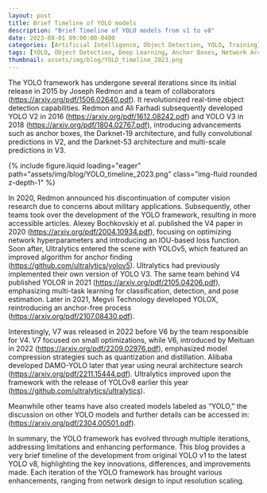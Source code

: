 ```yaml
---
layout: post
title: Brief Timeline of YOLO models
description: "Brief Timeline of YOLO models from v1 to v8"
date: 2023-08-01 09:00:00-0400
categories: [Artificial Intelligence, Object Detection, YOLO, Training]
tags: [YOLO, Object Detection, Deep Learning, Anchor Boxes, Network Architecture]
thumbnail: assets/img/blog/YOLO_timeline_2023.png
---
```


The YOLO framework has undergone several iterations since its initial release in 2015 by Joseph Redmon and a team of collaborators (https://arxiv.org/pdf/1506.02640.pdf). It revolutionized real-time object detection capabilities. Redmon and Ali Farhadi subsequently developed YOLO V2 in 2016 (https://arxiv.org/pdf/1612.08242.pdf) and YOLO V3 in 2018 (https://arxiv.org/pdf/1804.02767.pdf), introducing advancements such as anchor boxes, the Darknet-19 architecture, and fully convolutional predictions in V2, and the Darknet-53 architecture and multi-scale predictions in V3.

{% include figure.liquid loading="eager" path="assets/img/blog/YOLO_timeline_2023.png" class="img-fluid rounded z-depth-1" %}

In 2020, Redmon announced his discontinuation of computer vision research due to concerns about military applications. Subsequently, other teams took over the development of the YOLO framework, resulting in more accessible articles. Alexey Bochkovskiy et al. published the V4 paper in 2020 (https://arxiv.org/pdf/2004.10934.pdf), focusing on optimizing network hyperparameters and introducing an IOU-based loss function. Soon after, Ultralytics entered the scene with YOLOv5, which featured an improved algorithm for anchor finding (https://github.com/ultralytics/yolov5). Ultralytics had previously implemented their own version of YOLO V3. The same team behind V4 published YOLOR in 2021 (https://arxiv.org/pdf/2105.04206.pdf), emphasizing multi-task learning for classification, detection, and pose estimation. Later in 2021, Megvii Technology developed YOLOX, reintroducing an anchor-free process (https://arxiv.org/pdf/2107.08430.pdf).

Interestingly, V7 was released in 2022 before V6 by the team responsible for V4. V7 focused on small optimizations, while V6, introduced by Meituan in 2022 (https://arxiv.org/pdf/2209.02976.pdf), emphasized model compression strategies such as quantization and distillation. Alibaba developed DAMO-YOLO later that year using neural architecture search (https://arxiv.org/pdf/2211.15444.pdf). Ultralytics improved upon the framework with the release of YOLOv8 earlier this year (https://github.com/ultralytics/ultralytics).

Meanwhile other teams have also created models labeled as “YOLO,” the discussion on other YOLO models and further details can be accessed in: (https://arxiv.org/pdf/2304.00501.pdf).

In summary, the YOLO framework has evolved through multiple iterations, addressing limitations and enhancing performance. This blog provides a very brief timeline of the development from original YOLO v1 to the latest YOLO v8, highlighting the key innovations, differences, and improvements made. Each iteration of the YOLO framework has brought various enhancements, ranging from network design to input resolution scaling.